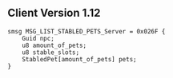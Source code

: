 ## Client Version 1.12

```rust,ignore
smsg MSG_LIST_STABLED_PETS_Server = 0x026F {
    Guid npc;    
    u8 amount_of_pets;    
    u8 stable_slots;    
    StabledPet[amount_of_pets] pets;    
}

```
